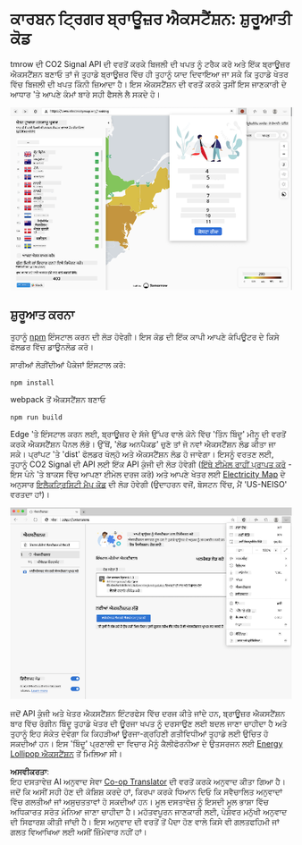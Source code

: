 <!--
CO_OP_TRANSLATOR_METADATA:
{
  "original_hash": "26fd39046d264ba185dcb086d3a8cf3e",
  "translation_date": "2025-08-25T23:35:38+00:00",
  "source_file": "5-browser-extension/start/README.md",
  "language_code": "pa"
}
-->
# ਕਾਰਬਨ ਟ੍ਰਿਗਰ ਬ੍ਰਾਊਜ਼ਰ ਐਕਸਟੈਂਸ਼ਨ: ਸ਼ੁਰੂਆਤੀ ਕੋਡ

tmrow ਦੀ CO2 Signal API ਦੀ ਵਰਤੋਂ ਕਰਕੇ ਬਿਜਲੀ ਦੀ ਖਪਤ ਨੂੰ ਟਰੈਕ ਕਰੋ ਅਤੇ ਇੱਕ ਬ੍ਰਾਊਜ਼ਰ ਐਕਸਟੈਂਸ਼ਨ ਬਣਾਓ ਤਾਂ ਜੋ ਤੁਹਾਡੇ ਬ੍ਰਾਊਜ਼ਰ ਵਿੱਚ ਹੀ ਤੁਹਾਨੂੰ ਯਾਦ ਦਿਵਾਇਆ ਜਾ ਸਕੇ ਕਿ ਤੁਹਾਡੇ ਖੇਤਰ ਵਿੱਚ ਬਿਜਲੀ ਦੀ ਖਪਤ ਕਿੰਨੀ ਜ਼ਿਆਦਾ ਹੈ। ਇਸ ਐਕਸਟੈਂਸ਼ਨ ਦੀ ਵਰਤੋਂ ਕਰਕੇ ਤੁਸੀਂ ਇਸ ਜਾਣਕਾਰੀ ਦੇ ਆਧਾਰ 'ਤੇ ਆਪਣੇ ਕੰਮਾਂ ਬਾਰੇ ਸਹੀ ਫੈਸਲੇ ਲੈ ਸਕਦੇ ਹੋ।

![ਐਕਸਟੈਂਸ਼ਨ ਸਕ੍ਰੀਨਸ਼ਾਟ](../../../../translated_images/extension-screenshot.0e7f5bfa110e92e3875e1bc9405edd45a3d2e02963e48900adb91926a62a5807.pa.png)

## ਸ਼ੁਰੂਆਤ ਕਰਨਾ

ਤੁਹਾਨੂੰ [npm](https://npmjs.com) ਇੰਸਟਾਲ ਕਰਨ ਦੀ ਲੋੜ ਹੋਵੇਗੀ। ਇਸ ਕੋਡ ਦੀ ਇੱਕ ਕਾਪੀ ਆਪਣੇ ਕੰਪਿਊਟਰ ਦੇ ਕਿਸੇ ਫੋਲਡਰ ਵਿੱਚ ਡਾਊਨਲੋਡ ਕਰੋ।

ਸਾਰੀਆਂ ਲੋੜੀਂਦੀਆਂ ਪੈਕੇਜਾਂ ਇੰਸਟਾਲ ਕਰੋ:

```
npm install
```

webpack ਤੋਂ ਐਕਸਟੈਂਸ਼ਨ ਬਣਾਓ

```
npm run build
```

Edge 'ਤੇ ਇੰਸਟਾਲ ਕਰਨ ਲਈ, ਬ੍ਰਾਊਜ਼ਰ ਦੇ ਸੱਜੇ ਉੱਪਰ ਵਾਲੇ ਕੋਨੇ ਵਿੱਚ 'ਤਿੰਨ ਬਿੰਦੂ' ਮੀਨੂ ਦੀ ਵਰਤੋਂ ਕਰਕੇ ਐਕਸਟੈਂਸ਼ਨ ਪੈਨਲ ਲੱਭੋ। ਉੱਥੋਂ, 'ਲੋਡ ਅਨਪੈਕਡ' ਚੁਣੋ ਤਾਂ ਜੋ ਨਵਾਂ ਐਕਸਟੈਂਸ਼ਨ ਲੋਡ ਕੀਤਾ ਜਾ ਸਕੇ। ਪ੍ਰਾਂਪਟ 'ਤੇ 'dist' ਫੋਲਡਰ ਖੋਲ੍ਹੋ ਅਤੇ ਐਕਸਟੈਂਸ਼ਨ ਲੋਡ ਹੋ ਜਾਵੇਗਾ। ਇਸਨੂੰ ਵਰਤਣ ਲਈ, ਤੁਹਾਨੂੰ CO2 Signal ਦੀ API ਲਈ ਇੱਕ API ਕੁੰਜੀ ਦੀ ਲੋੜ ਹੋਵੇਗੀ ([ਇੱਥੇ ਈਮੇਲ ਰਾਹੀਂ ਪ੍ਰਾਪਤ ਕਰੋ](https://www.co2signal.com/) - ਇਸ ਪੰਨੇ 'ਤੇ ਬਾਕਸ ਵਿੱਚ ਆਪਣਾ ਈਮੇਲ ਦਰਜ ਕਰੋ) ਅਤੇ ਆਪਣੇ ਖੇਤਰ ਲਈ [Electricity Map](https://www.electricitymap.org/map) ਦੇ ਅਨੁਸਾਰ [ਇਲੈਕਟ੍ਰਿਸਿਟੀ ਮੈਪ ਕੋਡ](http://api.electricitymap.org/v3/zones) ਦੀ ਲੋੜ ਹੋਵੇਗੀ (ਉਦਾਹਰਨ ਵਜੋਂ, ਬੋਸਟਨ ਵਿੱਚ, ਮੈਂ 'US-NEISO' ਵਰਤਦਾ ਹਾਂ)।

![ਇੰਸਟਾਲ ਕਰਨਾ](../../../../translated_images/install-on-edge.78634f02842c48283726c531998679a6f03a45556b2ee99d8ff231fe41446324.pa.png)

ਜਦੋਂ API ਕੁੰਜੀ ਅਤੇ ਖੇਤਰ ਐਕਸਟੈਂਸ਼ਨ ਇੰਟਰਫੇਸ ਵਿੱਚ ਦਰਜ ਕੀਤੇ ਜਾਂਦੇ ਹਨ, ਬ੍ਰਾਊਜ਼ਰ ਐਕਸਟੈਂਸ਼ਨ ਬਾਰ ਵਿੱਚ ਰੰਗੀਨ ਬਿੰਦੂ ਤੁਹਾਡੇ ਖੇਤਰ ਦੀ ਊਰਜਾ ਖਪਤ ਨੂੰ ਦਰਸਾਉਣ ਲਈ ਬਦਲ ਜਾਣਾ ਚਾਹੀਦਾ ਹੈ ਅਤੇ ਤੁਹਾਨੂੰ ਇਹ ਸੰਕੇਤ ਦੇਵੇਗਾ ਕਿ ਕਿਹੜੀਆਂ ਊਰਜਾ-ਗ੍ਰਹਿਣੀ ਗਤੀਵਿਧੀਆਂ ਤੁਹਾਡੇ ਲਈ ਉਚਿਤ ਹੋ ਸਕਦੀਆਂ ਹਨ। ਇਸ 'ਬਿੰਦੂ' ਪ੍ਰਣਾਲੀ ਦਾ ਵਿਚਾਰ ਮੈਨੂੰ ਕੈਲੀਫੋਰਨੀਆ ਦੇ ਉਤਸਰਜਨ ਲਈ [Energy Lollipop ਐਕਸਟੈਂਸ਼ਨ](https://energylollipop.com/) ਤੋਂ ਮਿਲਿਆ ਸੀ।

**ਅਸਵੀਕਰਤਾ**:  
ਇਹ ਦਸਤਾਵੇਜ਼ AI ਅਨੁਵਾਦ ਸੇਵਾ [Co-op Translator](https://github.com/Azure/co-op-translator) ਦੀ ਵਰਤੋਂ ਕਰਕੇ ਅਨੁਵਾਦ ਕੀਤਾ ਗਿਆ ਹੈ। ਜਦੋਂ ਕਿ ਅਸੀਂ ਸਹੀ ਹੋਣ ਦੀ ਕੋਸ਼ਿਸ਼ ਕਰਦੇ ਹਾਂ, ਕਿਰਪਾ ਕਰਕੇ ਧਿਆਨ ਦਿਓ ਕਿ ਸਵੈਚਾਲਿਤ ਅਨੁਵਾਦਾਂ ਵਿੱਚ ਗਲਤੀਆਂ ਜਾਂ ਅਸੁਚਤਤਾਵਾਂ ਹੋ ਸਕਦੀਆਂ ਹਨ। ਮੂਲ ਦਸਤਾਵੇਜ਼ ਨੂੰ ਇਸਦੀ ਮੂਲ ਭਾਸ਼ਾ ਵਿੱਚ ਅਧਿਕਾਰਤ ਸਰੋਤ ਮੰਨਿਆ ਜਾਣਾ ਚਾਹੀਦਾ ਹੈ। ਮਹੱਤਵਪੂਰਨ ਜਾਣਕਾਰੀ ਲਈ, ਪੇਸ਼ੇਵਰ ਮਨੁੱਖੀ ਅਨੁਵਾਦ ਦੀ ਸਿਫਾਰਸ਼ ਕੀਤੀ ਜਾਂਦੀ ਹੈ। ਇਸ ਅਨੁਵਾਦ ਦੀ ਵਰਤੋਂ ਤੋਂ ਪੈਦਾ ਹੋਣ ਵਾਲੇ ਕਿਸੇ ਵੀ ਗਲਤਫਹਿਮੀ ਜਾਂ ਗਲਤ ਵਿਆਖਿਆ ਲਈ ਅਸੀਂ ਜ਼ਿੰਮੇਵਾਰ ਨਹੀਂ ਹਾਂ।